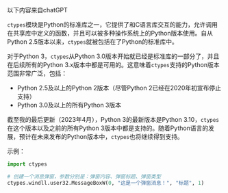 <span class="notation">以下内容来自chatGPT</span>

`ctypes`模块是Python的标准库之一，它提供了和C语言库交互的能力，允许调用在共享库中定义的函数，并且可以被多种操作系统上的Python版本使用。自从Python 2.5版本以来，`ctypes`就被包括在了Python的标准库中。

对于Python 3，`ctypes`从Python 3.0版本开始就已经是标准库的一部分了，并且在后续所有的Python 3.x版本中都是可用的。这意味着`ctypes`支持的Python版本范围非常广泛，包括：

- Python 2.5及以上的Python 2版本（尽管Python 2已经在2020年初宣布停止支持）
- Python 3.0及以上的所有Python 3版本

截至我的最后更新（2023年4月），Python 3的最新版本是Python 3.10，`ctypes`在这个版本以及之前的所有Python 3版本中都是支持的。随着Python语言的发展，预计在未来发布的Python版本中，`ctypes`也将继续得到支持。

示例：
```python
import ctypes

# 创建一个消息弹窗，参数分别是：弹窗内容、弹窗标题、弹窗类型
ctypes.windll.user32.MessageBoxW(0, "这是一个弹窗消息！", "标题", 1)
```